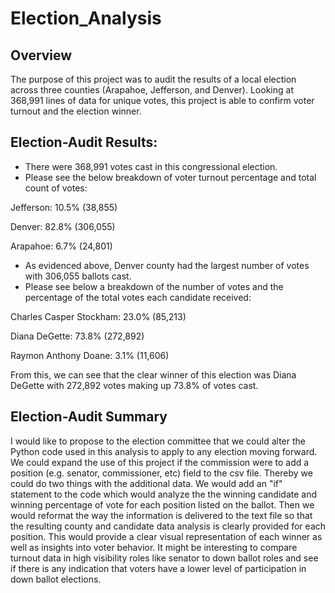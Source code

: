 # Election_Analysis

## Overview

The purpose of this project was to audit the results of a local election across three counties (Arapahoe, Jefferson, and Denver). Looking at 368,991 lines of data for unique votes, this project is able to confirm voter turnout and the election winner. 

## Election-Audit Results:

- There were 368,991 votes cast in this congressional election. 
- Please see the below breakdown of voter turnout percentage and total count of votes: 

Jefferson: 10.5% (38,855)

Denver: 82.8% (306,055)

Arapahoe: 6.7% (24,801)

- As evidenced above, Denver county had the largest number of votes with 306,055 ballots cast. 
- Please see below a breakdown of the number of votes and the percentage of the total votes each candidate received:

Charles Casper Stockham: 23.0% (85,213)

Diana DeGette: 73.8% (272,892)

Raymon Anthony Doane: 3.1% (11,606)

From this, we can see that the clear winner of this election was Diana DeGette with 272,892 votes making up 73.8% of votes cast. 

## Election-Audit Summary

I would like to propose to the election committee that we could alter the Python code used in this analysis to apply to any election moving forward. We could expand the use of this project if the commission were to add a position (e.g. senator, commissioner, etc) field to the csv file. Thereby we could do two things with the additional data. We would add an "if" statement to the code which would analyze the the winning candidate and winning percentage of vote for each position listed on the ballot. Then we would reformat the way the information is delivered to the text file so that the resulting county and candidate data analysis is clearly provided for each position. This would provide a clear visual representation of each winner as well as insights into voter behavior. It might be interesting to compare turnout data in high visibility roles like senator to down ballot roles and see if there is any indication that voters have a lower level of participation in down ballot elections. 
